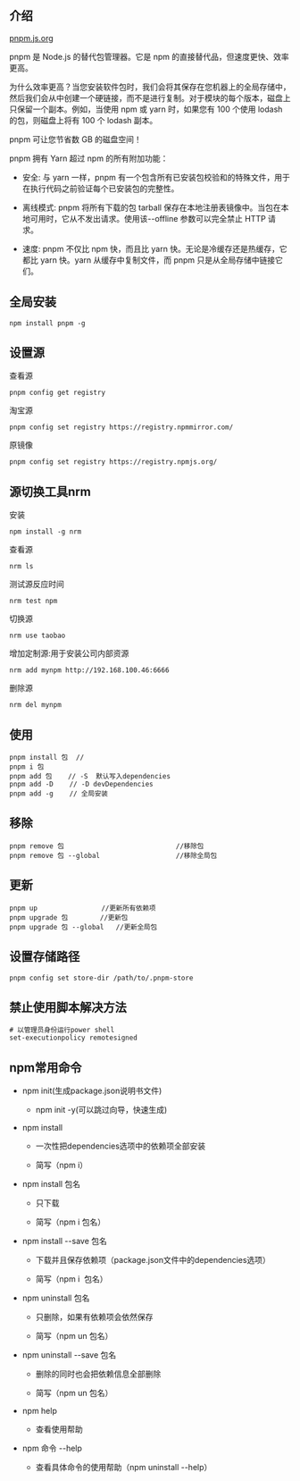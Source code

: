 ## 介绍

[pnpm.js.org](https://pnpm.js.org/installation/)

pnpm 是 Node.js 的替代包管理器。它是 npm 的直接替代品，但速度更快、效率更高。

为什么效率更高？当您安装软件包时，我们会将其保存在您机器上的全局存储中，然后我们会从中创建一个硬链接，而不是进行复制。对于模块的每个版本，磁盘上只保留一个副本。例如，当使用 npm 或 yarn 时，如果您有 100 个使用 lodash 的包，则磁盘上将有 100 个 lodash 副本。

pnpm 可让您节省数 GB 的磁盘空间！

pnpm 拥有 Yarn 超过 npm 的所有附加功能：

- 安全: 与 yarn 一样，pnpm 有一个包含所有已安装包校验和的特殊文件，用于在执行代码之前验证每个已安装包的完整性。

- 离线模式: pnpm 将所有下载的包 tarball 保存在本地注册表镜像中。当包在本地可用时，它从不发出请求。使用该--offline 参数可以完全禁止 HTTP 请求。

- 速度: pnpm 不仅比 npm 快，而且比 yarn 快。无论是冷缓存还是热缓存，它都比 yarn 快。yarn 从缓存中复制文件，而 pnpm 只是从全局存储中链接它们。

## 全局安装

```Shell
npm install pnpm -g
```

## 设置源

查看源

```Shell
pnpm config get registry 
```

淘宝源

```Shell
pnpm config set registry https://registry.npmmirror.com/
```

原镜像

```Shell
pnpm config set registry https://registry.npmjs.org/
```

## 源切换工具nrm

安装

```Shell
npm install -g nrm
```

查看源

```Shell
nrm ls
```

测试源反应时间

```Shell
nrm test npm
```

切换源

```Shell
nrm use taobao
```

增加定制源:用于安装公司内部资源

```Shell
nrm add mynpm http://192.168.100.46:6666
```

删除源

```Shell
nrm del mynpm
```

## 使用

```Shell
pnpm install 包  // 
pnpm i 包
pnpm add 包    // -S  默认写入dependencies
pnpm add -D    // -D devDependencies
pnpm add -g    // 全局安装
```

## 移除

```Shell
pnpm remove 包                            //移除包
pnpm remove 包 --global                   //移除全局包
```

## 更新

```Shell
pnpm up                //更新所有依赖项
pnpm upgrade 包        //更新包
pnpm upgrade 包 --global   //更新全局包
```

## 设置存储路径

```Shell
pnpm config set store-dir /path/to/.pnpm-store
```

## 禁止使用脚本解决方法

```Shell
# 以管理员身份运行power shell
set-executionpolicy remotesigned
```

## npm常用命令

- npm init(生成package.json说明书文件)

    - npm init -y(可以跳过向导，快速生成)

- npm install

    - 一次性把dependencies选项中的依赖项全部安装

    - 简写（npm i）

- npm install 包名

    - 只下载

    - 简写（npm i 包名）

- npm install --save 包名

    - 下载并且保存依赖项（package.json文件中的dependencies选项）

    - 简写（npm i  包名）

- npm uninstall 包名

    - 只删除，如果有依赖项会依然保存

    - 简写（npm un 包名）

- npm uninstall --save 包名

    - 删除的同时也会把依赖信息全部删除

    - 简写（npm un 包名）

- npm help

    - 查看使用帮助

- npm 命令 --help

    - 查看具体命令的使用帮助（npm uninstall --help）


